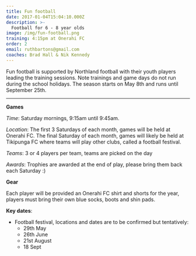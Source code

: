 ```yaml
---
title: Fun football
date: 2017-01-04T15:04:10.000Z
description: >-
  Football for 6 - 8 year olds
image: /img/fun-football.png
training: 4:15pm at Onerahi FC
order: 2
email: ruthbartons@gmail.com
coaches: Brad Hall & Nik Kennedy
---
```


Fun football is supported by Northland football with their youth players leading the training sessions. 
Note trainings and game days do not run during the school holidays. The season starts on May 8th and runs until September 25th.

---
**Games**

_Time_: Saturday mornings, 9:15am until 9:45am. 

_Location_: The first 3 Saturdays of each month, games will be held at Onerahi FC. The final Saturday of each month, games will likely be held at Tikipunga FC where teams will play other clubs, called a football festival.

_Teams_: 3 or 4 players per team, teams are picked on the day

_Awards_: Trophies are awarded at the end of play, please bring them back each Saturday :) 

**Gear**

Each player will be provided an Onerahi FC shirt and shorts for the year, players must bring their own blue socks, boots and shin pads.

**Key dates**:
- Football festival, locations and dates are to be confirmed but tentatively:
   - 29th May
   - 26th June
   - 21st August
   - 18 Sept